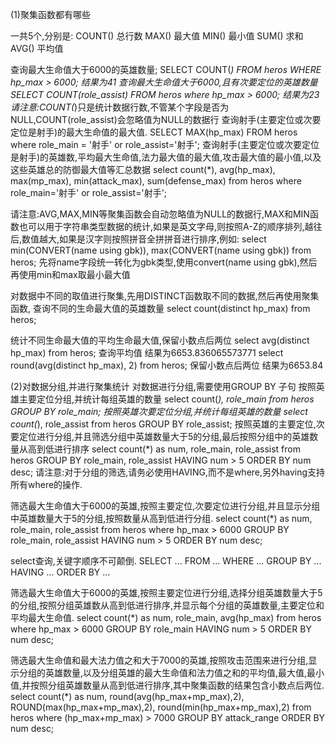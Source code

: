 (1)聚集函数都有哪些

一共5个,分别是:
COUNT() 总行数
MAX() 最大值
MIN() 最小值
SUM() 求和
AVG() 平均值

查询最大生命值大于6000的英雄数量;
SELECT COUNT(*) FROM heros WHERE hp_max > 6000; 结果为41
查询最大生命值大于6000,且有次要定位的英雄数量
SELECT COUNT(role_assist) FROM heros where hp_max > 6000; 结果为23
请注意:COUNT(*)只是统计数据行数,不管某个字段是否为NULL,COUNT(role_assist)会忽略值为NULL的数据行
查询射手(主要定位或次要定位是射手)的最大生命值的最大值.
SELECT MAX(hp_max) FROM heros where role_main = '射手' or role_assist='射手';
查询射手(主要定位或次要定位是射手)的英雄数,平均最大生命值,法力最大值的最大值,攻击最大值的最小值,以及这些英雄总的防御最大值等汇总数据
select count(*), avg(hp_max), max(mp_max), min(attack_max), sum(defense_max) from heros where role_main='射手' or role_assist='射手';

请注意:AVG,MAX,MIN等聚集函数会自动忽略值为NULL的数据行,MAX和MIN函数也可以用于字符串类型数据的统计,如果是英文字母,则按照A-Z的顺序排列,越往后,数值越大,如果是汉字则按照拼音全拼拼音进行排序,例如:
select min(CONVERT(name using gbk)), max(CONVERT(name using gbk)) from heros;
先将name字段统一转化为gbk类型,使用convert(name using gbk),然后再使用min和max取最小最大值

对数据中不同的取值进行聚集,先用DISTINCT函数取不同的数据,然后再使用聚集函数,
查询不同的生命最大值的英雄数量
select count(distinct hp_max) from heros;

统计不同生命最大值的平均生命最大值,保留小数点后两位
select avg(distinct hp_max) from heros; 查询平均值 结果为6653.836065573771
select round(avg(distinct hp_max), 2) from heros; 保留小数点后两位 结果为6653.84


(2)对数据分组,并进行聚集统计
对数据进行分组,需要使用GROUP BY 子句
按照英雄主要定位分组,并统计每组英雄的数量
select count(*), role_main from heros GROUP BY role_main;
按照英雄次要定位分组,并统计每组英雄的数量
select count(*), role_assist from heros GROUP BY role_assist;
按照英雄的主要定位,次要定位进行分组,并且筛选分组中英雄数量大于5的分组,最后按照分组中的英雄数量从高到低进行排序
select count(*) as num, role_main, role_assist from heros GROUP BY role_main, role_assist HAVING num > 5 ORDER BY num desc;
请注意:对于分组的筛选,请务必使用HAVING,而不是where,另外having支持所有where的操作.

筛选最大生命值大于6000的英雄,按照主要定位,次要定位进行分组,并且显示分组中英雄数量大于5的分组,按照数量从高到低进行分组.
select count(*) as num, role_main, role_assist from heros where hp_max > 6000 GROUP BY role_main, role_assist HAVING num > 5 ORDER BY num desc;

select查询,关键字顺序不可颠倒.
SELECT ... FROM ... WHERE ... GROUP BY ... HAVING ... ORDER BY ...

筛选最大生命值大于6000的英雄,按照主要定位进行分组,选择分组英雄数量大于5的分组,按照分组英雄数从高到低进行排序,并显示每个分组的英雄数量,主要定位和平均最大生命值.
select count(*) as num, role_main, avg(hp_max) from heros where hp_max > 6000 GROUP BY role_main HAVING num > 5 ORDER BY num desc;

筛选最大生命值和最大法力值之和大于7000的英雄,按照攻击范围来进行分组,显示分组的英雄数量,以及分组英雄的最大生命值和法力值之和的平均值,最大值,最小值,并按照分组英雄数量从高到低进行排序,其中聚集函数的结果包含小数点后两位.
select count(*) as num, round(avg(hp_max+mp_max),2), ROUND(max(hp_max+mp_max),2), round(min(hp_max+mp_max),2) from heros where (hp_max+mp_max) > 7000 GROUP BY attack_range ORDER BY num desc;